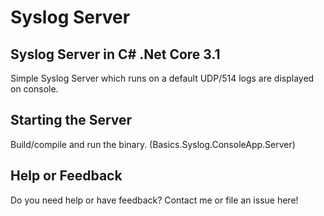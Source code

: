 # Syslog Server

## Syslog Server in C# .Net Core 3.1
Simple Syslog Server which runs on a default UDP/514 logs are displayed on console.

## Starting the Server
Build/compile and run the binary. (Basics.Syslog.ConsoleApp.Server)

## Help or Feedback
Do you need help or have feedback? Contact me or file an issue here!
